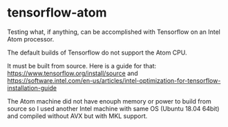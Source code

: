 # tensorflow-atom
Testing what, if anything, can be accomplished with Tensorflow on an Intel Atom processor.

The default builds of Tensorflow do not support the Atom CPU.

It must be built from source. Here is a guide for that: https://www.tensorflow.org/install/source and https://software.intel.com/en-us/articles/intel-optimization-for-tensorflow-installation-guide

The Atom machine did not have enouph memory or power to build from source so I used another Intel machine with same OS (Ubuntu 18.04 64bit) and compiled without AVX but with MKL support.
